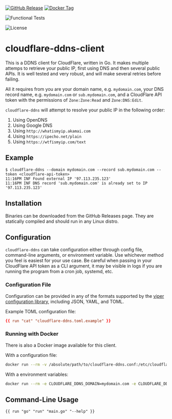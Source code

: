 [![GitHub Release](https://img.shields.io/github/v/release/mattolenik/cloudflare-ddns-client?label=Release&logo=github&logoColor=white)](https://github.com/mattolenik/cloudflare-ddns-client/releases)
[![Docker Tag](https://img.shields.io/docker/v/mattolenik/cloudflare-ddns-client?color=blue&label=Docker%20Tag&logo=docker&logoColor=white)](https://hub.docker.com/repository/docker/mattolenik/cloudflare-ddns-client)

![Functional Tests](https://img.shields.io/github/workflow/status/mattolenik/cloudflare-ddns-client/Functional%20Tests?label=Functional%20Tests)

![License](https://img.shields.io/github/license/mattolenik/cloudflare-ddns-client?color=blue&label=License)

# cloudflare-ddns-client
This is a DDNS client for CloudFlare, written in Go. It makes multiple attemps to retrieve your public IP, first using DNS and then several public APIs. It is well tested and very robust, and will make several retries before failing.

All it requires from you are your domain name, e.g. `mydomain.com`, your DNS record name, e.g. `mydomain.com` or `sub.mydomain.com`, and a CloudFlare API token with the permissions of `Zone:Zone:Read` and `Zone:DNS:Edit`.

`cloudflare-ddns` will attempt to resolve your public IP in the following order:
 1. Using OpenDNS
 2. Using Google DNS
 3. Using `http://whatismyip.akamai.com`
 4. Using `https://ipecho.net/plain`
 5. Using `https://wtfismyip.com/text`

## Example
```console
$ cloudflare-ddns --domain mydomain.com --record sub.mydomain.com --token <cloudflare-api-token>
11:16PM INF Found external IP '97.113.235.123'
11:16PM INF DNS record 'sub.mydomain.com' is already set to IP '97.113.235.123'
```

## Installation
Binaries can be downloaded from the GitHub Releases page. They are statically compiled and should run in any Linux distro.

## Configuration

`cloudflare-ddns` can take configuration either through config file, command-line arguments, or environment variable. Use whichever method you feel is easiest for your use case. Be careful when passing in your CloudFlare API token as a CLI argument, it may be visible in logs if you are running the program from a cron job, systemd, etc.

### Configuration File
Configuration can be provided in any of the formats supported by the [viper configuration library](https://github.com/spf13/viper), including JSON, YAML, and TOML.

Example TOML configuration file:
```toml
{{ run "cat" "cloudflare-ddns.toml.example" }}
```

### Running with Docker
There is also a Docker image available for this client.

With a configuration file:
```sh
docker run --rm -v /absolute/path/to/cloudflare-ddns.conf:/etc/cloudflare-ddns.conf mattolenik/cloudflare-ddns-client
```

With a environment variables:
```sh
docker run --rm -e CLOUDFLARE_DDNS_DOMAIN=mydomain.com -e CLOUDFLARE_DDNS_RECORD=sub.mydomain.com -e CLOUDFLARE_DDNS_TOKEN=<your-cloudflare-api-token> mattolenik/cloudflare-ddns-client
```

## Command-Line Usage
```
{{ run "go" "run" "main.go" "--help" }}
```
